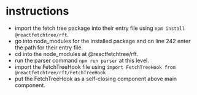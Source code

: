 # instructions

- import the fetch tree package into their entry file using `npm install @reactfetchtree/rft`.
- go into node_modules for the installed package and on line 242 enter the path for their entry file.
- cd into the node_modules at @reactfetchtree/rft.
- run the parser command `npm run parser` at this level.
- import the FetchTreeHook file using `import FetchTreeHook from @reactfetchtree/rft/FetchTreeHook`
- put the FetchTreeHook as a self-closing component above main component.